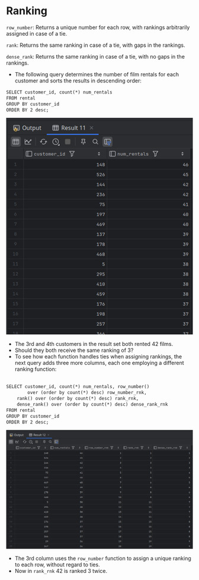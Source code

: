 # Ranking

`row_number`:  Returns a unique number for each row, with rankings arbitrarily assigned in case of a tie.

`rank`:  Returns the same ranking in case of a tie, with gaps in the rankings.

`dense_rank`: Returns the same ranking in case of a tie, with no gaps in the rankings.

- The following query determines the number of film rentals for each customer and sorts the results in descending order:

```mysql
SELECT customer_id, count(*) num_rentals
FROM rental
GROUP BY customer_id
ORDER BY 2 desc;
```

![1.3_Ranking_Res_1](Imgs/1.3_Ranking_Res_1.png)

- The 3rd and 4th customers in the result set both rented 42 films.
- Should they both receive the same ranking of 3?
- To see how each function handles ties when assigning rankings, the next query adds three more columns, each one employing a different ranking function:

```mysql

SELECT customer_id, count(*) num_rentals, row_number()
        over (order by count(*) desc) row_number_rnk,
    rank() over (order by count(*) desc) rank_rnk,
    dense_rank() over (order by count(*) desc) dense_rank_rnk
FROM rental
GROUP BY customer_id
ORDER BY 2 desc;
```

![1.3_Ranking_Res_2](Imgs/1.3_Ranking_Res_2.png)

- The 3rd column uses the `row_number` function to assign a unique ranking to each row, without regard to ties.
- Now in `rank_rnk` 42 is ranked 3 twice.